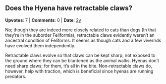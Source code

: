 ## Does the Hyena have retractable claws?
    
**Upvotes**: 7 | **Comments**: 0 | **Date**: [2y](https://www.quora.com/Does-the-Hyena-have-retractable-claws/answer/Gary-Meaney)

No; though they are indeed more closely related to cats than dogs (In that they’re in the suborder Feliformia), retractable claws evidently weren’t an ancestral condition of Feliforms. It seems as though cats and a few viverrids have evolved them independently.

Retractable claws evolve so that claws can be kept sharp, not exposed to the ground where they can be bluntened as the animal walks. Hyenas don’t need sharp claws; for them, it’s all in the bite. Non-retractable claws do, however, help with traction, which is beneficial since hyenas are running predators.

